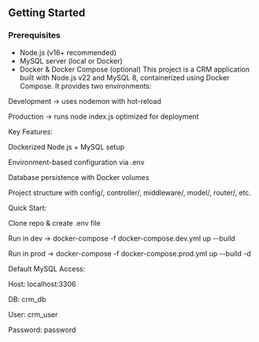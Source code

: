
## Getting Started

### Prerequisites

- Node.js (v16+ recommended)
- MySQL server (local or Docker)
- Docker & Docker Compose (optional)
This project is a CRM application built with Node.js v22 and MySQL 8, containerized using Docker Compose.
It provides two environments:

Development → uses nodemon with hot-reload

Production → runs node index.js optimized for deployment

Key Features:

Dockerized Node.js + MySQL setup

Environment-based configuration via .env

Database persistence with Docker volumes

Project structure with config/, controller/, middleware/, model/, router/, etc.

Quick Start:

Clone repo & create .env file

Run in dev → docker-compose -f docker-compose.dev.yml up --build

Run in prod → docker-compose -f docker-compose.prod.yml up --build -d

Default MySQL Access:

Host: localhost:3306

DB: crm_db

User: crm_user

Password: password